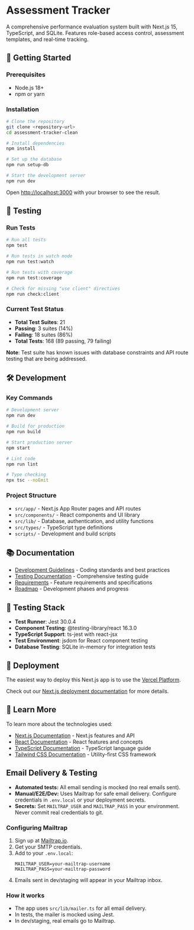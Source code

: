 # Assessment Tracker

A comprehensive performance evaluation system built with Next.js 15, TypeScript, and SQLite. Features role-based access control, assessment templates, and real-time tracking.

## 🚀 Getting Started

### Prerequisites
- Node.js 18+
- npm or yarn

### Installation
```bash
# Clone the repository
git clone <repository-url>
cd assessment-tracker-clean

# Install dependencies
npm install

# Set up the database
npm run setup-db

# Start the development server
npm run dev
```

Open [http://localhost:3000](http://localhost:3000) with your browser to see the result.

## 🧪 Testing

### Run Tests
```bash
# Run all tests
npm test

# Run tests in watch mode
npm run test:watch

# Run tests with coverage
npm run test:coverage

# Check for missing "use client" directives
npm run check:client
```

### Current Test Status
- **Total Test Suites**: 21
- **Passing**: 3 suites (14%)
- **Failing**: 18 suites (86%)
- **Total Tests**: 168 (89 passing, 79 failing)

**Note**: Test suite has known issues with database constraints and API route testing that are being addressed.

## 🛠️ Development

### Key Commands
```bash
# Development server
npm run dev

# Build for production
npm run build

# Start production server
npm start

# Lint code
npm run lint

# Type checking
npx tsc --noEmit
```

### Project Structure
- `src/app/` - Next.js App Router pages and API routes
- `src/components/` - React components and UI library
- `src/lib/` - Database, authentication, and utility functions
- `src/types/` - TypeScript type definitions
- `scripts/` - Development and build scripts

## 📚 Documentation

- [Development Guidelines](DEVELOPMENT_GUIDELINES.md) - Coding standards and best practices
- [Testing Documentation](TESTING.md) - Comprehensive testing guide
- [Requirements](REQUIREMENTS.md) - Feature requirements and specifications
- [Roadmap](ROADMAP.md) - Development phases and progress

## 🧪 Testing Stack

- **Test Runner**: Jest 30.0.4
- **Component Testing**: @testing-library/react 16.3.0
- **TypeScript Support**: ts-jest with react-jsx
- **Test Environment**: jsdom for React component testing
- **Database Testing**: SQLite in-memory for integration tests

## 🚀 Deployment

The easiest way to deploy this Next.js app is to use the [Vercel Platform](https://vercel.com/new?utm_medium=default-template&filter=next.js&utm_source=create-next-app&utm_campaign=create-next-app-readme).

Check out our [Next.js deployment documentation](https://nextjs.org/docs/app/building-your-application/deploying) for more details.

## 📖 Learn More

To learn more about the technologies used:

- [Next.js Documentation](https://nextjs.org/docs) - Next.js features and API
- [React Documentation](https://react.dev/) - React features and concepts
- [TypeScript Documentation](https://www.typescriptlang.org/docs/) - TypeScript language guide
- [Tailwind CSS Documentation](https://tailwindcss.com/docs) - Utility-first CSS framework

## Email Delivery & Testing

- **Automated tests:** All email sending is mocked (no real emails sent).
- **Manual/E2E/Dev:** Uses Mailtrap for safe email delivery. Configure credentials in `.env.local` or your deployment secrets.
- **Secrets:** Set `MAILTRAP_USER` and `MAILTRAP_PASS` in your environment. Never commit real credentials to git.

### Configuring Mailtrap

1. Sign up at [Mailtrap.io](https://mailtrap.io/).
2. Get your SMTP credentials.
3. Add to your `.env.local`:
   ```env
   MAILTRAP_USER=your-mailtrap-username
   MAILTRAP_PASS=your-mailtrap-password
   ```
4. Emails sent in dev/staging will appear in your Mailtrap inbox.

### How it works
- The app uses `src/lib/mailer.ts` for all email delivery.
- In tests, the mailer is mocked using Jest.
- In dev/staging, real emails go to Mailtrap.
